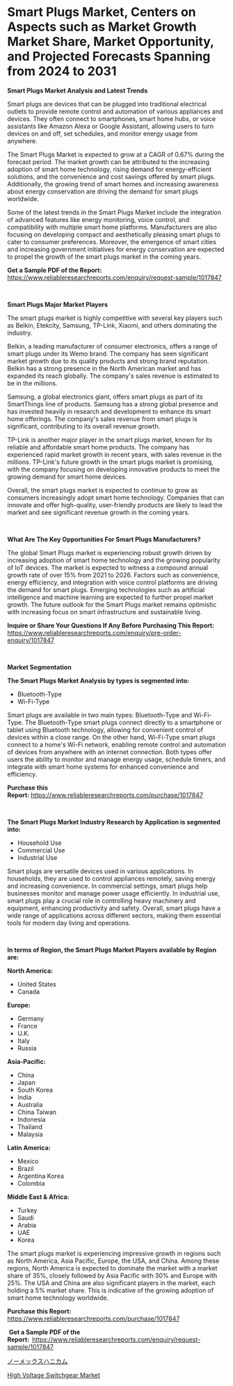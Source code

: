<p><h1>Smart Plugs Market, Centers on Aspects such as Market Growth Market Share, Market Opportunity, and Projected Forecasts Spanning from 2024 to 2031</h1></p><p><strong>Smart Plugs Market Analysis and Latest Trends</strong></p>
<p><p>Smart plugs are devices that can be plugged into traditional electrical outlets to provide remote control and automation of various appliances and devices. They often connect to smartphones, smart home hubs, or voice assistants like Amazon Alexa or Google Assistant, allowing users to turn devices on and off, set schedules, and monitor energy usage from anywhere.</p><p>The Smart Plugs Market is expected to grow at a CAGR of 0.67% during the forecast period. The market growth can be attributed to the increasing adoption of smart home technology, rising demand for energy-efficient solutions, and the convenience and cost savings offered by smart plugs. Additionally, the growing trend of smart homes and increasing awareness about energy conservation are driving the demand for smart plugs worldwide.</p><p>Some of the latest trends in the Smart Plugs Market include the integration of advanced features like energy monitoring, voice control, and compatibility with multiple smart home platforms. Manufacturers are also focusing on developing compact and aesthetically pleasing smart plugs to cater to consumer preferences. Moreover, the emergence of smart cities and increasing government initiatives for energy conservation are expected to propel the growth of the smart plugs market in the coming years.</p></p>
<p><strong>Get a Sample PDF of the Report:&nbsp;</strong> <a href="https://www.reliableresearchreports.com/enquiry/request-sample/1017847">https://www.reliableresearchreports.com/enquiry/request-sample/1017847</a></p>
<p>&nbsp;</p>
<p><strong>Smart Plugs Major Market Players</strong></p>
<p><p>The smart plugs market is highly competitive with several key players such as Belkin, Etekcity, Samsung, TP-Link, Xiaomi, and others dominating the industry. </p><p>Belkin, a leading manufacturer of consumer electronics, offers a range of smart plugs under its Wemo brand. The company has seen significant market growth due to its quality products and strong brand reputation. Belkin has a strong presence in the North American market and has expanded its reach globally. The company's sales revenue is estimated to be in the millions.</p><p>Samsung, a global electronics giant, offers smart plugs as part of its SmartThings line of products. Samsung has a strong global presence and has invested heavily in research and development to enhance its smart home offerings. The company's sales revenue from smart plugs is significant, contributing to its overall revenue growth.</p><p>TP-Link is another major player in the smart plugs market, known for its reliable and affordable smart home products. The company has experienced rapid market growth in recent years, with sales revenue in the millions. TP-Link's future growth in the smart plugs market is promising, with the company focusing on developing innovative products to meet the growing demand for smart home devices.</p><p>Overall, the smart plugs market is expected to continue to grow as consumers increasingly adopt smart home technology. Companies that can innovate and offer high-quality, user-friendly products are likely to lead the market and see significant revenue growth in the coming years.</p></p>
<p>&nbsp;</p>
<p><strong>What Are The Key Opportunities For Smart Plugs Manufacturers?</strong></p>
<p><p>The global Smart Plugs market is experiencing robust growth driven by increasing adoption of smart home technology and the growing popularity of IoT devices. The market is expected to witness a compound annual growth rate of over 15% from 2021 to 2026. Factors such as convenience, energy efficiency, and integration with voice control platforms are driving the demand for smart plugs. Emerging technologies such as artificial intelligence and machine learning are expected to further propel market growth. The future outlook for the Smart Plugs market remains optimistic with increasing focus on smart infrastructure and sustainable living.</p></p>
<p><strong>Inquire or Share Your Questions If Any Before Purchasing This Report:</strong> <a href="https://www.reliableresearchreports.com/enquiry/pre-order-enquiry/1017847">https://www.reliableresearchreports.com/enquiry/pre-order-enquiry/1017847</a></p>
<p>&nbsp;</p>
<p><strong>Market Segmentation</strong></p>
<p><strong>The Smart Plugs Market Analysis by types is segmented into:</strong></p>
<p><ul><li>Bluetooth-Type</li><li>Wi-Fi-Type</li></ul></p>
<p><p>Smart plugs are available in two main types: Bluetooth-Type and Wi-Fi-Type. The Bluetooth-Type smart plugs connect directly to a smartphone or tablet using Bluetooth technology, allowing for convenient control of devices within a close range. On the other hand, Wi-Fi-Type smart plugs connect to a home's Wi-Fi network, enabling remote control and automation of devices from anywhere with an internet connection. Both types offer users the ability to monitor and manage energy usage, schedule timers, and integrate with smart home systems for enhanced convenience and efficiency.</p></p>
<p><strong>Purchase this Report:&nbsp;</strong><a href="https://www.reliableresearchreports.com/purchase/1017847">https://www.reliableresearchreports.com/purchase/1017847</a></p>
<p>&nbsp;</p>
<p><strong>The Smart Plugs Market Industry Research by Application is segmented into:</strong></p>
<p><ul><li>Household Use</li><li>Commercial Use</li><li>Industrial Use</li></ul></p>
<p><p>Smart plugs are versatile devices used in various applications. In households, they are used to control appliances remotely, saving energy and increasing convenience. In commercial settings, smart plugs help businesses monitor and manage power usage efficiently. In industrial use, smart plugs play a crucial role in controlling heavy machinery and equipment, enhancing productivity and safety. Overall, smart plugs have a wide range of applications across different sectors, making them essential tools for modern day living and operations.</p></p>
<p>&nbsp;</p>
<p><strong>In terms of Region, the Smart Plugs Market Players available by Region are:</strong></p>
<p>
    <p> <strong> North America: </strong>
        <ul>
            <li>United States</li>
            <li>Canada</li>
        </ul>
        </p> 
    <p> <strong> Europe: </strong>
        <ul>
            <li>Germany</li>
            <li>France</li>
            <li>U.K.</li>
            <li>Italy</li>
            <li>Russia</li>
        </ul>
        </p> 
    <p> <strong> Asia-Pacific: </strong>
        <ul>
            <li>China</li>
            <li>Japan</li>
            <li>South Korea</li>
            <li>India</li>
            <li>Australia</li>
            <li>China Taiwan</li>
            <li>Indonesia</li>
            <li>Thailand</li>
            <li>Malaysia</li>
        </ul>
        </p> 
    <p> <strong> Latin America: </strong>
        <ul>
            <li>Mexico</li>
            <li>Brazil</li>
            <li>Argentina Korea</li>
            <li>Colombia</li>
        </ul>
        </p> 
    <p> <strong> Middle East & Africa: </strong>
        <ul>
            <li>Turkey</li>
            <li>Saudi</li>
            <li>Arabia</li>
            <li>UAE</li>
            <li>Korea</li>
        </ul>
    </p>
    </p>
<p><p>The smart plugs market is experiencing impressive growth in regions such as North America, Asia Pacific, Europe, the USA, and China. Among these regions, North America is expected to dominate the market with a market share of 35%, closely followed by Asia Pacific with 30% and Europe with 25%. The USA and China are also significant players in the market, each holding a 5% market share. This is indicative of the growing adoption of smart home technology worldwide.</p></p>
<p><strong>Purchase this Report: </strong><a href="https://www.reliableresearchreports.com/purchase/1017847">https://www.reliableresearchreports.com/purchase/1017847</a></p>
<p>&nbsp;<strong>Get a Sample PDF of the Report:&nbsp;&nbsp;</strong><a href="https://www.reliableresearchreports.com/enquiry/request-sample/1017847">https://www.reliableresearchreports.com/enquiry/request-sample/1017847</a></p>
<p><strong></strong></p>
<p><p><a href="https://github.com/lababdou/Market-Research-Report-List-3/blob/main/857308215935.md">ノーメックスハニカム</a></p><p><a href="https://github.com/NorbertYates/Market-Research-Report-List-4/blob/main/high-voltage-switchgear-market.md">High Voltage Switchgear Market</a></p></p>